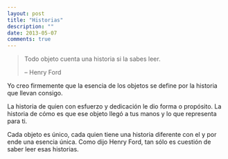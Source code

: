 ```yaml
---
layout: post
title: "Historias"
description: ""
date: 2013-05-07
comments: true
---
```


> Todo objeto cuenta una historia si la sabes leer.
> 
> – Henry Ford

Yo creo firmemente que la esencia de los objetos se define por la historia que llevan consigo. 

La historia de quien con esfuerzo y dedicación le dio forma o propósito. La historia de cómo es que ese objeto llegó a tus manos y lo que representa para ti.

Cada objeto es único, cada quien tiene una historia diferente con el y por ende una esencia única. Como dijo Henry Ford, tan sólo es cuestión de saber leer esas historias.
